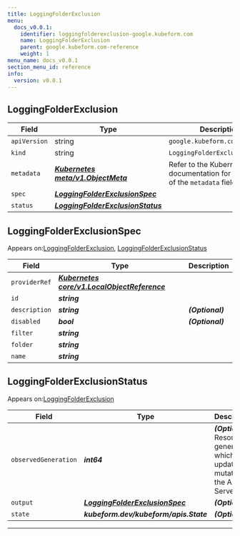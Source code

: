 ```yaml
---
title: LoggingFolderExclusion
menu:
  docs_v0.0.1:
    identifier: loggingfolderexclusion-google.kubeform.com
    name: LoggingFolderExclusion
    parent: google.kubeform.com-reference
    weight: 1
menu_name: docs_v0.0.1
section_menu_id: reference
info:
  version: v0.0.1
---
```


## LoggingFolderExclusion
| Field | Type | Description |
| ------ | ----- | ----------- |
| `apiVersion` | string | `google.kubeform.com/v1alpha1` |
|    `kind` | string | `LoggingFolderExclusion` |
| `metadata` | ***[Kubernetes meta/v1.ObjectMeta](https://kubernetes.io/docs/reference/generated/kubernetes-api/v1.13/#objectmeta-v1-meta)***|Refer to the Kubernetes API documentation for the fields of the `metadata` field.|
| `spec` | ***[LoggingFolderExclusionSpec](#loggingfolderexclusionspec)***||
| `status` | ***[LoggingFolderExclusionStatus](#loggingfolderexclusionstatus)***||
## LoggingFolderExclusionSpec

Appears on:[LoggingFolderExclusion](#loggingfolderexclusion), [LoggingFolderExclusionStatus](#loggingfolderexclusionstatus)

| Field | Type | Description |
| ------ | ----- | ----------- |
| `providerRef` | ***[Kubernetes core/v1.LocalObjectReference](https://kubernetes.io/docs/reference/generated/kubernetes-api/v1.13/#localobjectreference-v1-core)***||
| `id` | ***string***||
| `description` | ***string***| ***(Optional)*** |
| `disabled` | ***bool***| ***(Optional)*** |
| `filter` | ***string***||
| `folder` | ***string***||
| `name` | ***string***||
## LoggingFolderExclusionStatus

Appears on:[LoggingFolderExclusion](#loggingfolderexclusion)

| Field | Type | Description |
| ------ | ----- | ----------- |
| `observedGeneration` | ***int64***| ***(Optional)*** Resource generation, which is updated on mutation by the API Server.|
| `output` | ***[LoggingFolderExclusionSpec](#loggingfolderexclusionspec)***| ***(Optional)*** |
| `state` | ***kubeform.dev/kubeform/apis.State***| ***(Optional)*** |
---
